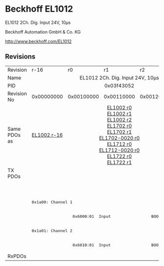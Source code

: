 # Beckhoff EL1012

EL1012 2Ch. Dig. Input 24V, 10µs

Beckhoff Automation GmbH & Co. KG

http://www.beckhoff.com/EL1012

## Revisions
<table>
<tr >
<td>Revision</td>
<td>r-16</td>
<td>r0</td>
<td>r1</td>
<td>r2</td>
<td>r9979</td>
</tr>
<tr >
<td>Name</td>
<td colspan=5 align="center">EL1012 2Ch. Dig. Input 24V, 10µs</td>
</tr>
<tr >
<td>PID</td>
<td colspan=5 align="center">0x03f43052</td>
</tr>
<tr >
<td>Revision No</td>
<td>0x00000000</td>
<td>0x00100000</td>
<td>0x00110000</td>
<td>0x00120000</td>
<td>0x270b0000</td>
</tr>
<tr >
<td>Same PDOs as</td>
<td><a href="EL1002">EL1002 r-16</a></td>
<td colspan=3 align="center"><a href="EL1002">EL1002 r0</a><br/><a href="EL1002">EL1002 r1</a><br/><a href="EL1002">EL1002 r2</a><br/><a href="EL1702">EL1702 r0</a><br/><a href="EL1702">EL1702 r1</a><br/><a href="EL1702-0020">EL1702-0020 r0</a><br/><a href="EL1712">EL1712 r0</a><br/><a href="EL1712-0020">EL1712-0020 r0</a><br/><a href="EL1722">EL1722 r0</a><br/><a href="EL1722">EL1722 r1</a></td>
<td><a href="EL1002">EL1002 r9979</a></td>
</tr>
<tr class="txpdo">
<td rowspan=6 valign=top>TX PDOs</td>
<td colspan=4 align="left"></td>
<td><pre>: </pre></td>
<td></td>
</tr>
<tr class="txpdo">
<td colspan=4 align="left"></td>
<td><pre>: </pre></td>
</tr>
<tr class="txpdo">
<td colspan=4 align="left"><pre>0x1a00: Channel 1</pre></td>
<td></td>
</tr>
<tr class="txpdo">
<td></td>
<td colspan=3 align="left"><pre>  0x6000:01  Input                 BOOL</pre></td>
<td></td>
</tr>
<tr class="txpdo">
<td colspan=4 align="left"><pre>0x1a01: Channel 2</pre></td>
<td></td>
</tr>
<tr class="txpdo">
<td></td>
<td colspan=3 align="left"><pre>  0x6010:01  Input                 BOOL</pre></td>
<td></td>
</tr>
<tr >
<td>RxPDOs</td>
<td colspan=5 align="left"></td>
</tr>
</table>
